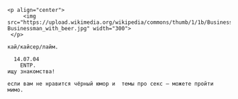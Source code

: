     <p align="center">
         <img src="https://upload.wikimedia.org/wikipedia/commons/thumb/1/1b/Businessman_with_beer.jpg/640px-Businessman_with_beer.jpg" width="300">
     </p>
    
    кай/кайсер/лайм.
    
      14.07.04 
        ENTP.
    ищу знакомства!

    если вам не нравится чёрный юмор и  темы про секс – можете пройти мимо.
    
